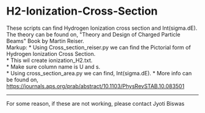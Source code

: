 # H2-Ionization-Cross-Section
These scripts can find Hydrogen Ionization cross section and Int(sigma.dE).<br/>
The theory can be found on, "Theory and Design of Charged Particle Beams" Book by Martin Reiser.<br/>
Markup: * Using Cross_section_reiser.py we can find the Pictorial form of Hydrogen Ionization Cross Section.<br/>
              * This wil create ionization_H2.txt.<br/>
              * Make sure column name is U and s.<br/>
        * Using cross_section_area.py we can find, Int(sigma.dE).
              * More info can be found on, https://journals.aps.org/prab/abstract/10.1103/PhysRevSTAB.10.083501<br/>
                  
 ----------------------------------------------------------------------------------------------------------
 For some reason, if these are not working, please contact Jyoti Biswas
